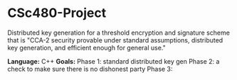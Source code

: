# CSc480-Project
Distributed key generation for a threshold encryption and signature scheme that is "CCA-2 security provable under standard assumptions, distributed key generation, and efficient enough for general use."

**Language:** C++
**Goals:** 
Phase 1: standard distributed key gen
Phase 2: a check to make sure there is no dishonest party
Phase 3:

